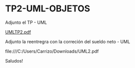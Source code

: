 # TP2-UML-OBJETOS


Adjunto el TP - UML


[UMLTP2.pdf](https://github.com/nicolascarrizo/TP2-UML-OBJETOS/files/5178617/UMLTP2.pdf)

Adjunto la reentregra con la correción del sueldo neto - UML

file:///C:/Users/Carrizo/Downloads/UML2.pdf

Saludos!
